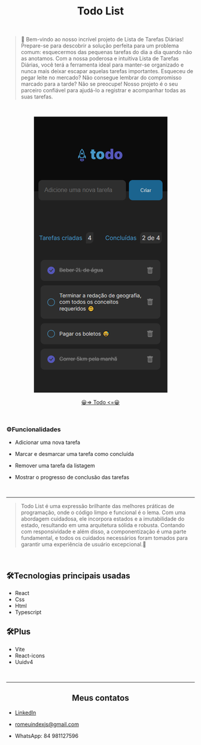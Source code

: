 <h1 align='center'> Todo List </h1>

<br>

>📃 Bem-vindo ao nosso incrível projeto de Lista de Tarefas Diárias! Prepare-se para descobrir a solução perfeita para um problema comum: esquecermos das pequenas tarefas do dia a dia quando não as anotamos.
Com a nossa poderosa e intuitiva Lista de Tarefas Diárias, você terá a ferramenta ideal para manter-se organizado e nunca mais deixar escapar aquelas tarefas importantes. Esqueceu de pegar leite no mercado? Não consegue lembrar do compromisso marcado para a tarde? Não se preocupe! Nosso projeto é o seu parceiro confiável para ajudá-lo a registrar e acompanhar todas as suas tarefas.

<br>

<div align='center'>

![preview](./src/assets/previewMobileTodoList.png)

</div>

<div align='center'>

[😀=> Todo <=😀](https://todo-list-murex-iota.vercel.app)

</div>

<br>

<h3> ⚙Funcionalidades </h3>

* Adicionar uma nova tarefa

* Marcar e desmarcar uma tarefa como concluída

* Remover uma tarefa da listagem

* Mostrar o progresso de conclusão das tarefas

<br>
<hr>

> Todo List é uma expressão brilhante das melhores práticas de programação, onde o código limpo e funcional é o lema. Com uma abordagem cuidadosa, ele incorpora estados e a imutabilidade do estado, resultando em uma arquitetura sólida e robusta. Contando com responsividade e além disso, a componentização é uma parte fundamental, e todos os cuidados necessários foram tomados para garantir uma experiência de usuário excepcional.🧐

<br>

<h2> 🛠Tecnologias principais usadas </h2>

* React
* Css
* Html
* Typescript

<h2> 🛠Plus </h2>

* Vite
* React-icons
* Uuidv4

<br>
<hr>

<h2 align='center'> Meus contatos </h2>

* [LinkedIn](https://www.linkedin.com/in/romeu-soares-87749a231/)

* romeuindexjs@gmail.com

* WhatsApp: 84 981127596